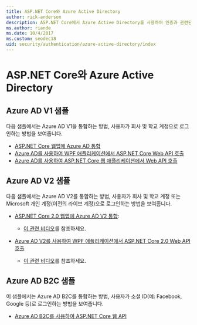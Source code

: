 ```yaml
---
title: ASP.NET Core와 Azure Active Directory
author: rick-anderson
description: ASP.NET Core에서 Azure Active Directory를 사용하여 인증과 관련된 토픽을 검색합니다.
ms.author: riande
ms.date: 10/4/2017
ms.custom: seodec18
uid: security/authentication/azure-active-directory/index
---
```

# <a name="azure-active-directory-with-aspnet-core"></a>ASP.NET Core와 Azure Active Directory

## <a name="azure-ad-v1-samples"></a>Azure AD V1 샘플

다음 샘플에서는 Azure AD V1을 통합하는 방법, 사용자가 회사 및 학교 계정으로 로그인하는 방법을 보여줍니다.
* [ASP.NET Core 웹앱에 Azure AD 통합](https://azure.microsoft.com/documentation/samples/active-directory-dotnet-webapp-openidconnect-aspnetcore/)
* [Azure AD를 사용하여 WPF 애플리케이션에서 ASP.NET Core Web API 호출](https://azure.microsoft.com/documentation/samples/active-directory-dotnet-native-aspnetcore/)
* [Azure AD를 사용하여 ASP.NET Core 웹 애플리케이션에서 Web API 호출](https://azure.microsoft.com/documentation/samples/active-directory-dotnet-webapp-webapi-openidconnect-aspnetcore/)

## <a name="azure-ad-v2-samples"></a>Azure AD V2 샘플

다음 샘플에서는 Azure AD V2를 통합하는 방법, 사용자가 회사 및 학교 계정 또는 Microsoft 개인 계정(이전의 라이브 계정)으로 로그인하는 방법을 보여줍니다.
* [ASP.NET Core 2.0 웹앱에 Azure AD V2 통합](https://github.com/Azure-Samples/active-directory-aspnetcore-webapp-openidconnect-v2): 
  * [이 관련 비디오](https://channel9.msdn.com/Events/Build/2018/THR5001)를 참조하세요. 

* [Azure AD V2를 사용하여 WPF 애플리케이션에서 ASP.NET Core 2.0 Web API 호출](https://github.com/azure-samples/active-directory-dotnet-native-aspnetcore-v2) 
  * [이 관련 비디오](https://channel9.msdn.com/Events/Build/2018/THR5000)를 참조하세요.

## <a name="azure-ad-b2c-sample"></a>Azure AD B2C 샘플

이 샘플에서는 Azure AD B2C를 통합하는 방법, 사용자가 소셜 ID(예: Facebook, Google 등)로 로그인하는 방법을 보여줍니다.
* [Azure AD B2C를 사용하여 ASP.NET Core 웹 API](https://azure.microsoft.com/resources/samples/active-directory-b2c-dotnetcore-webapi/)

